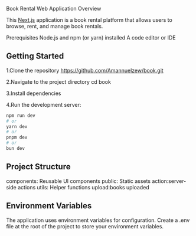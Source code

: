Book Rental Web Application
Overview

This [Next.js](https://nextjs.org/) application is a book rental platform that allows users to browse, rent, and manage book rentals.

Prerequisites
Node.js and npm (or yarn) installed
A code editor or IDE

## Getting Started

1.Clone the repository
https://github.com/Amannuelzew/book.git

2.Navigate to the project directory
cd book

3.Install dependencies

4.Run the development server:

```bash
npm run dev
# or
yarn dev
# or
pnpm dev
# or
bun dev
```

## Project Structure

components: Reusable UI components
public: Static assets
action:server-side actions
utils: Helper functions
upload:books uploaded

## Environment Variables
The application uses environment variables for configuration. Create a .env file at the root of the project to store your environment variables.





